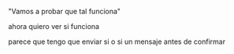 "Vamos a probar que tal funciona"

ahora quiero ver si funciona

parece que tengo que enviar si o si un mensaje antes de confirmar